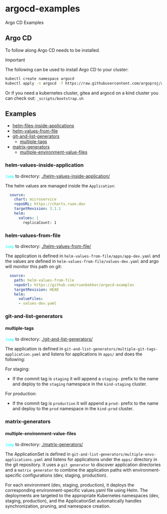 # argocd-examples
Argo CD Examples

## Argo CD

To follow along Argo CD needs to be installed.

> [!IMPORTANT]  
> The following can be used to install Argo CD to your cluster:
> ```bash
>kubectl create namespace argocd
>kubectl apply -n argocd -f https://raw.githubusercontent.com/argoproj/argo-cd/stable/manifests/install.yaml
>```

Or if you need a kubernetes cluster, gitea and argocd on a kind cluster you can check out: `_scripts/bootstrap.sh`

## Examples

- [helm-files-inside-applications](#helm-values-inside-application)
- [helm-values-from-file](#helm-values-from-file)
- [git-and-list-generators](#git-and-list-generators)
  - [multiple-tags](#multiple-tags)
- [matrix-generators](#matrix-generators)
  - [multiple-environment-value-files](#multiple-environment-value-files)

### helm-values-inside-application

<code style="color : aqua">Jump</code> to directory: [./helm-values-inside-application/](./helm-values-inside-application/)

The helm values are managed inside the `Application`:

```yaml
  source:
    chart: microservice
    repoURL: https://charts.ruan.dev
    targetRevision: 3.1.1
    helm:
      values: |
        replicaCount: 1
```

### helm-values-from-file

<code style="color : aqua">Jump</code> to directory: [./helm-values-from-file/](./helm-values-from-file/)

The application is defined in `helm-values-from-file/apps/app-dev.yaml` and the values are defined in `helm-values-from-file/values-dev.yaml` and argo will monitor this path on git:

```yaml
  source:
    path: helm-values-from-file
    repoUrl: https://github.com/ruanbekker/argocd-examples
    targetRevision: HEAD
    helm:
      valueFiles:
      - values-dev.yaml
```

### git-and-list-generators

#### multiple-tags

<code style="color : aqua">Jump</code> to directory: [./git-and-list-generators/](./git-and-list-generators/)

The application is defined in `git-and-list-generators/multiple-git-tags-application.yaml` and listens for applications in `apps/` and does the following:

For staging:
- If the commit tag is `staging` it will append a `staging-` prefix to the name and deploy to the `staging` namespace in the `kind-staging` cluster.

For production:
- If the commit tag is `production` it will append a `prod-` prefix to the name and deploy to the `prod` namespace in the `kind-prod` cluster.


### matrix-generators

#### multiple-environment-value-files

<code style="color : aqua">Jump</code> to directory: [./matrix-generators/](./matrix-generators/)

The ApplicationSet is defined in `git-and-list-generators/multiple-envs-applications.yaml` and listens for applications under the `apps/` directory in the git repository. It uses a `git generator` to discover application directories and a `matrix generator` to combine the application paths with environment-specific configurations (dev, staging, production). 

For each environment (dev, staging, production), it deploys the corresponding environment-specific values.yaml file using Helm. The deployments are targeted to the appropriate Kubernetes namespaces (dev, staging, production), and the ApplicationSet automatically handles synchronization, pruning, and namespace creation.



